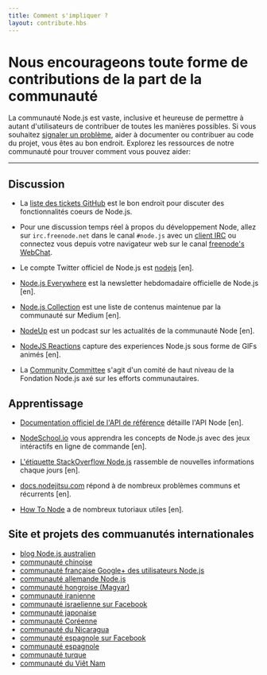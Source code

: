 ```yaml
---
title: Comment s'impliquer ?
layout: contribute.hbs
---
```


# Nous encourageons toute forme de contributions de la part de la communauté 

La communauté Node.js est vaste, inclusive et heureuse de permettre à autant 
d'utilisateurs de contribuer de toutes les manières possibles. Si vous souhaitez
[signaler un problème](https://github.com/nodejs/node/issues), aider à documenter
ou contribuer au code du projet, vous êtes au bon endroit. Explorez les ressources 
de notre communauté pour trouver comment vous pouvez aider:

<hr>

## Discussion

- La [liste des tickets GitHub](https://github.com/nodejs/node/issues) est le bon endroit pour discuter des fonctionnalités coeurs de Node.js.

- Pour une discussion temps réel à propos du développement Node, allez sur `irc.freenode.net` dans le canal `#node.js` avec un [client IRC](https://fr.wikipedia.org/wiki/Liste_de_clients_IRC) ou connectez vous depuis votre navigateur web sur le canal [freenode's WebChat](http://webchat.freenode.net/?channels=node.js).

- Le compte Twitter officiel de Node.js est [nodejs](https://twitter.com/nodejs) [en].

- [Node.js Everywhere](https://newsletter.nodejs.org) est la newsletter hebdomadaire officielle de Node.js [en].

- [Node.js Collection](https://medium.com/the-node-js-collection) est une liste de contenus maintenue par la communauté sur Medium [en].

- [NodeUp](http://nodeup.com) est un podcast sur les actualités de la communauté Node [en].

- [NodeJS Reactions](http://nodejsreactions.tumblr.com) capture des experiences Node.js sous forme de GIFs animés [en].

- La [Community Committee](https://github.com/nodejs/community-committee) s'agit d'un comité de haut niveau de la Fondation Node.js axé sur les efforts communautaires.


## Apprentissage

- [Documentation officiel de l'API de référence](/api) détaille l'API Node [en].

- [NodeSchool.io](http://nodeschool.io) vous apprendra les concepts de Node.js avec des jeux intéractifs en ligne de commande [en].

- [L'étiquette StackOverflow Node.js](http://stackoverflow.com/questions/tagged/node.js) rassemble de nouvelles informations chaque jours [en].

- [docs.nodejitsu.com](http://docs.nodejitsu.com/) répond à de nombreux problèmes communs et récurrents [en].

- [How To Node](http://howtonode.org/) a de nombreux tutoriaux utiles [en].


## Site et projets des commuanutés internationales 

- [blog Node.js australien](http://nodejs.org.au/)
- [communauté chinoise](http://cnodejs.org)
- [communauté française Google+ des utilisateurs Node.js](https://plus.google.com/communities/113346206415381691435)
- [communauté allemande Node.js](http://nodecode.de)
- [communauté hongroise (Magyar)](http://nodehun.blogspot.com/)
- [communauté iranienne](http://nodejs.ir)
- [communauté israelienne sur Facebook](https://www.facebook.com/groups/node.il/)
- [communauté japonaise](http://nodejs.jp/)
- [communauté Coréenne](http://nodejs.github.io/nodejs-ko/)
- [communauté du Nicaragua](http://nodenica.com/)
- [communauté espagnole sur Facebook](https://www.facebook.com/groups/node.es/)
- [communauté espagnole](http://nodehispano.com)
- [communauté turque](http://node.ist/)
- [communauté du Viêt Nam](http://nodejs.vn)
